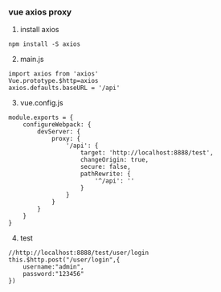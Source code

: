 ### vue axios proxy
1. install axios
```cassandraql
npm install -S axios
```
2. main.js
```cassandraql
import axios from 'axios'
Vue.prototype.$http=axios
axios.defaults.baseURL = '/api'
```

3. vue.config.js
```cassandraql
module.exports = {
    configureWebpack: {
        devServer: {
            proxy: {
                '/api': {
                    target: 'http://localhost:8888/test',
                    changeOrigin: true,
                    secure: false,
                    pathRewrite: {
                        '^/api': ''
                    }
                }
            }
        }
    }
}
```

4. test
```cassandraql
//http://localhost:8888/test/user/login
this.$http.post("/user/login",{
    username:"admin",
    password:"123456"
})
```